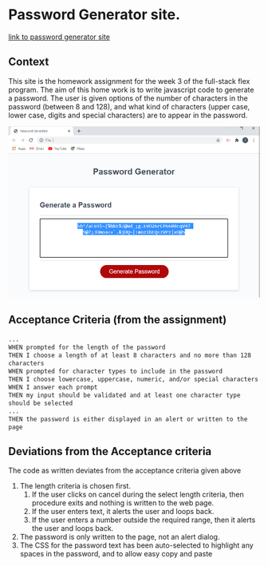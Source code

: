 # Password Generator site.

[link to password generator site](https://macoovacany.github.io/passwordGenerator/)

## Context

This site is the homework assignment for the week 3 of the full-stack flex program. The aim of this home work is to write javascript code to generate a password. The user is given options of the number of characters in the password (between 8 and 128), and what kind of characters (upper case, lower case, digits and special characters) are to appear in the password.

![password generator](assets/images/readme_1.png)

## Acceptance Criteria (from the assignment)

```
...
WHEN prompted for the length of the password
THEN I choose a length of at least 8 characters and no more than 128 characters
WHEN prompted for character types to include in the password
THEN I choose lowercase, uppercase, numeric, and/or special characters
WHEN I answer each prompt
THEN my input should be validated and at least one character type should be selected
...
THEN the password is either displayed in an alert or written to the page
```


## Deviations from the Acceptance criteria

The code as written deviates from the acceptance criteria given above 

1. The length criteria is chosen first.
    1. If the user clicks on cancel during the select length criteria, then procedure exits and nothing is written to the web page.
    2. If the user enters text, it alerts the user and loops back.
    3. If the user enters a number outside the required range, then it alerts the user and loops back.
2. The password is only written to the page, not an alert dialog. 
3. The CSS for the password text has been auto-selected to highlight any spaces in the password, and to allow easy copy and paste 



